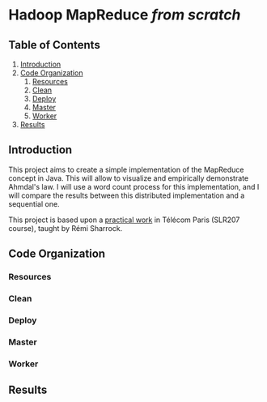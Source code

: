 # Hadoop MapReduce *from scratch*

## Table of Contents
1. [Introduction](#introduction)
2. [Code Organization](#code-organization)
   1. [Resources](#resources)
   1. [Clean](#clean)
   1. [Deploy](#deploy)
   1. [Master](#master)
   1. [Worker](#worker)
3. [Results](#results)

## Introduction
This project aims to create a simple implementation of the MapReduce concept in Java.
This will allow to visualize and empirically demonstrate Ahmdal's law.
I will use a word count process for this implementation, and I will compare the results between this distributed implementation and a sequential one.

This project is based upon a [practical work](https://remisharrock.fr/courses/simple-hadoop-mapreduce-from-scratch/) in Télécom Paris (SLR207 course), taught by Rémi Sharrock.

## Code Organization
### Resources
### Clean
### Deploy
### Master
### Worker


## Results 
